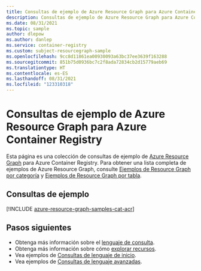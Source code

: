```yaml
---
title: Consultas de ejemplo de Azure Resource Graph para Azure Container Registry
description: Consultas de ejemplo de Azure Resource Graph para Azure Container Registry que muestran el uso de tipos de recursos y tablas para acceder a recursos y propiedades relacionados con Azure Container Registry.
ms.date: 08/31/2021
ms.topic: sample
author: dlepow
ms.author: danlep
ms.service: container-registry
ms.custom: subject-resourcegraph-sample
ms.openlocfilehash: 9cc8d11861ea00930093a63bc37ee3639f163288
ms.sourcegitcommit: 851b75d0936bc7c2f8ada72834cb2d15779aeb69
ms.translationtype: HT
ms.contentlocale: es-ES
ms.lasthandoff: 08/31/2021
ms.locfileid: "123310318"
---
```

# <a name="azure-resource-graph-sample-queries-for-azure-container-registry"></a>Consultas de ejemplo de Azure Resource Graph para Azure Container Registry

Esta página es una colección de consultas de ejemplo de [Azure Resource Graph](../governance/resource-graph/overview.md) para Azure Container Registry. Para obtener una lista completa de ejemplos de Azure Resource Graph, consulte [Ejemplos de Resource Graph por categoría](../governance/resource-graph/samples/samples-by-category.md) y [Ejemplos de Resource Graph por tabla](../governance/resource-graph/samples/samples-by-table.md).

## <a name="sample-queries"></a>Consultas de ejemplo

[!INCLUDE [azure-resource-graph-samples-cat-acr](../../includes/resource-graph/samples/bycat/azure-container-registry.md)]

## <a name="next-steps"></a>Pasos siguientes

- Obtenga más información sobre el [lenguaje de consulta](../governance/resource-graph/concepts/query-language.md).
- Obtenga más información sobre cómo [explorar recursos](../governance/resource-graph/concepts/explore-resources.md).
- Vea ejemplos de [Consultas de lenguaje de inicio](../governance/resource-graph/samples/starter.md).
- Vea ejemplos de [Consultas de lenguaje avanzadas](../governance/resource-graph/samples/advanced.md).
